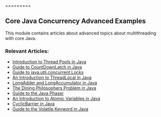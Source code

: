 =========

## Core Java Concurrency Advanced Examples

This module contains articles about advanced topics about multithreading with core Java.

### Relevant Articles: 
- [Introduction to Thread Pools in Java](https://www.baeldung.com/thread-pool-java-and-guava)
- [Guide to CountDownLatch in Java](https://www.baeldung.com/java-countdown-latch)
- [Guide to java.util.concurrent.Locks](https://www.baeldung.com/java-concurrent-locks)
- [An Introduction to ThreadLocal in Java](https://www.baeldung.com/java-threadlocal)
- [LongAdder and LongAccumulator in Java](https://www.baeldung.com/java-longadder-and-longaccumulator)
- [The Dining Philosophers Problem in Java](https://www.baeldung.com/java-dining-philoshophers)
- [Guide to the Java Phaser](https://www.baeldung.com/java-phaser)
- [An Introduction to Atomic Variables in Java](https://www.baeldung.com/java-atomic-variables)
- [CyclicBarrier in Java](https://www.baeldung.com/java-cyclic-barrier)
- [Guide to the Volatile Keyword in Java](https://www.baeldung.com/java-volatile)
